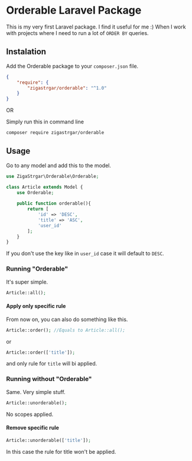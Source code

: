 # Orderable Laravel Package

This is my very first Laravel package. I find it useful for me :) When I work with projects where I need to run a lot of `ORDER BY` queries.

## Instalation

Add the Orderable package to your `composer.json` file.

```json
{
    "require": {
        "zigastrgar/orderable": "^1.0"
    }
}
```

OR

Simply run this in command line

```bash
composer require zigastrgar/orderable
```
## Usage

Go to any model and add this to the model.

```php
use ZigaStrgar\Orderable\Orderable;

class Article extends Model {
    use Orderable;
    
    public function orderable(){
        return [
            'id' => 'DESC',
            'title' => 'ASC',
            'user_id'
        ];
    }
}
```

If you don't use the key like in `user_id` case it will default to `DESC`.

### Running "Orderable"

It's super simple.

```php
Article::all();
```

#### Apply only specific rule

From now on, you can also do something like this.

```php
Article::order(); //Equals to Article::all();
```

or

```php
Article::order(['title']);
```

and only rule for `title` will bi applied.


### Running without "Orderable"

Same. Very simple stuff.
```php
Article::unorderable();
```

No scopes applied.

#### Remove specific rule

```php
Article::unorderable(['title']);
```

In this case the rule for title won't be applied.
